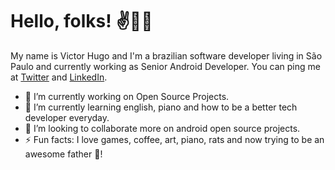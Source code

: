 # Hello, folks! ✌️👨‍💻

My name is Victor Hugo and I'm a brazilian software developer living in São Paulo and currently working as Senior Android Developer. You can ping me at [Twitter](https://twitter.com/VictorHVS_) and [LinkedIn](https://www.linkedin.com/in/victorhvs/).

- 🔭 I’m currently working on Open Source Projects.
- 🌱 I’m currently learning english, piano and how to be a better tech developer everyday.
- 👯 I’m looking to collaborate more on android open source projects.
- ⚡ Fun facts: I love games, coffee, art, piano, rats and now trying to be an awesome father 👶!
